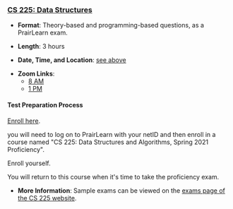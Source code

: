 <!--
7/6/2018 -- waf@illinois.edu
- Initial update.
-->

### <a name="CS225" class="anchor"></a>[CS 225: Data Structures](https://courses.engr.illinois.edu/cs225/)

* **Format**: Theory-based and programming-based questions, as a PrairLearn exam.
<!--- -->
* **Length**: 3 hours
<!--- -->
* **Date, Time, and Location**: [see above](#next)
<!--- -->
* **Zoom Links**:
  * [8 AM](https://illinois.zoom.us/j/82862705204?pwd=V0FwcjM5S05hbSt3S2QycG5vSmVJUT09)
  * [1 PM](https://illinois.zoom.us/j/81230035912?pwd=Z1JmdHo2TTk1bU5EVHRCUWhBMy91dz09)
<!--- -->
#### Test Preparation Process

[Enroll here](https://prairielearn.engr.illinois.edu/pl/enroll).
<!--- -->
you will need to log on to PrairLearn with your netID and then enroll in a
course named "CS 225: Data Structures and Algorithms, Spring 2021 Proficiency".
<!--- -->
Enroll yourself.
<!--- -->
You will return to this course when it's time to take the proficiency
exam.

* **More Information**: Sample exams can be viewed on the [exams page of the CS 225 website](https://courses.engr.illinois.edu/cs225/sp2018//exams/#practice-exams).
